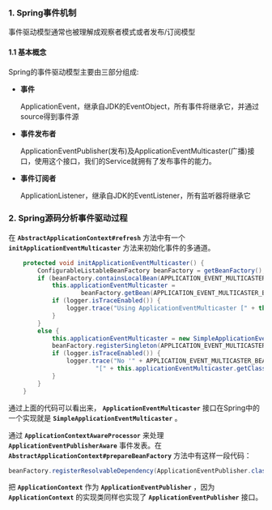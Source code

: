 ### 1. Spring事件机制
事件驱动模型通常也被理解成观察者模式或者发布/订阅模型
#### 1.1 基本概念
Spring的事件驱动模型主要由三部分组成:  
- **事件**

  ApplicationEvent，继承自JDK的EventObject，所有事件将继承它，并通过source得到事件源

- **事件发布者**

  ApplicationEventPublisher(发布)及ApplicationEventMulticaster(广播)接口，使用这个接口，我们的Service就拥有了发布事件的能力。

- **事件订阅者**

  ApplicationListener，继承自JDK的EventListener，所有监听器将继承它
  

### 2. Spring源码分析事件驱动过程

在 **`AbstractApplicationContext#refresh`** 方法中有一个 **`initApplicationEventMulticaster`** 方法来初始化事件的多通道。

```java
	protected void initApplicationEventMulticaster() {
		ConfigurableListableBeanFactory beanFactory = getBeanFactory();
		if (beanFactory.containsLocalBean(APPLICATION_EVENT_MULTICASTER_BEAN_NAME)) {
			this.applicationEventMulticaster =
					beanFactory.getBean(APPLICATION_EVENT_MULTICASTER_BEAN_NAME, ApplicationEventMulticaster.class);
			if (logger.isTraceEnabled()) {
				logger.trace("Using ApplicationEventMulticaster [" + this.applicationEventMulticaster + "]");
			}
		}
		else {
			this.applicationEventMulticaster = new SimpleApplicationEventMulticaster(beanFactory);
			beanFactory.registerSingleton(APPLICATION_EVENT_MULTICASTER_BEAN_NAME, this.applicationEventMulticaster);
			if (logger.isTraceEnabled()) {
				logger.trace("No '" + APPLICATION_EVENT_MULTICASTER_BEAN_NAME + "' bean, using " +
						"[" + this.applicationEventMulticaster.getClass().getSimpleName() + "]");
			}
		}
	}
```

通过上面的代码可以看出来， **`ApplicationEventMulticaster`** 接口在Spring中的一个实现就是  **`SimpleApplicationEventMulticaster`** 。

通过 **`ApplicationContextAwareProcessor`** 来处理 **`ApplicationEventPublisherAware`** 事件发表。在   **`AbstractApplicationContext#prepareBeanFactory`** 方法中有这样一段代码：

```java
beanFactory.registerResolvableDependency(ApplicationEventPublisher.class, this);
```

把 **`ApplicationContext`** 作为 **`ApplicationEventPublisher`** ，因为 **`ApplicationContext`** 的实现类同样也实现了 **`ApplicationEventPublisher`** 接口。
